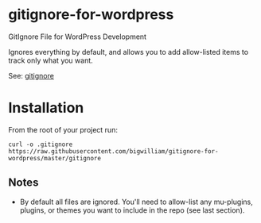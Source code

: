 # gitignore-for-wordpress
GitIgnore File for WordPress Development

Ignores everything by default, and allows you to add allow-listed items to track only what you want.

See: [gitignore](https://github.com/bigwilliam/gitignore-for-wordpress/blob/master/gitignore)

# Installation
From the root of your project run:

```curl -o .gitignore https://raw.githubusercontent.com/bigwilliam/gitignore-for-wordpress/master/gitignore```

## Notes
* By default all files are ignored.  You'll need to allow-list any mu-plugins, plugins, or themes you want to include in the repo (see last section).
